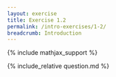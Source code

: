 ```yaml
---
layout: exercise
title: Exercise 1.2
permalink: /intro-exercises/1-2/
breadcrumb: Introduction
---
```


{% include mathjax_support %}

<div><i class="arrow-up loader" data-chapter="intro-exercises" data-exercise="ex_2" data-rating="0"></i></div>
{% include_relative question.md %}
